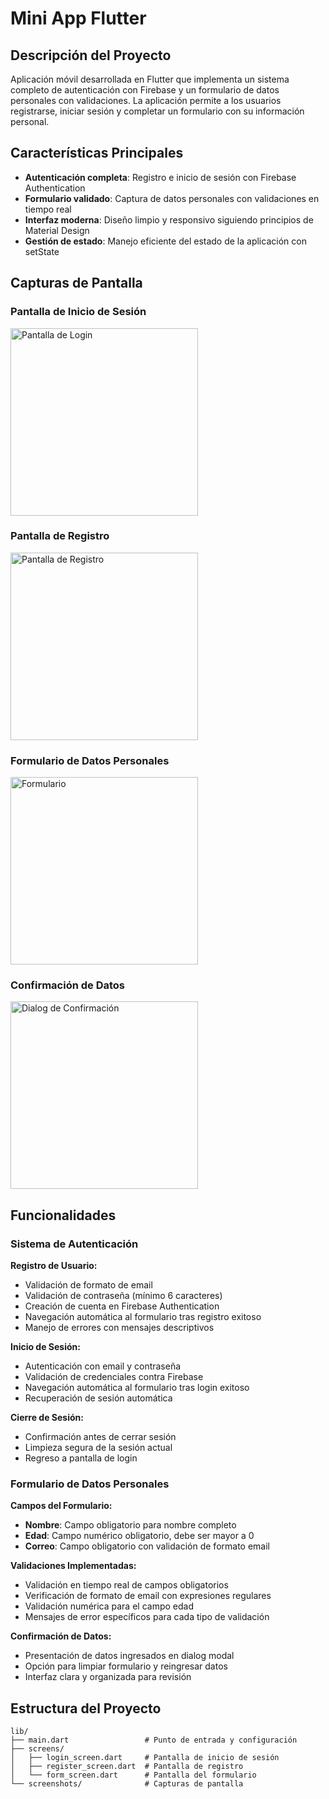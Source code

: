 # Mini App Flutter

## Descripción del Proyecto

Aplicación móvil desarrollada en Flutter que implementa un sistema completo de autenticación con Firebase y un formulario de datos personales con validaciones. La aplicación permite a los usuarios registrarse, iniciar sesión y completar un formulario con su información personal.

## Características Principales

- **Autenticación completa**: Registro e inicio de sesión con Firebase Authentication
- **Formulario validado**: Captura de datos personales con validaciones en tiempo real
- **Interfaz moderna**: Diseño limpio y responsivo siguiendo principios de Material Design
- **Gestión de estado**: Manejo eficiente del estado de la aplicación con setState

## Capturas de Pantalla

### Pantalla de Inicio de Sesión
<img src="screenshots/login_screen.JPG" width="300" alt="Pantalla de Login">

### Pantalla de Registro
<img src="screenshots/register_screen.JPG" width="300" alt="Pantalla de Registro">

### Formulario de Datos Personales
<img src="screenshots/form_screen.JPG" width="300" alt="Formulario">

### Confirmación de Datos
<img src="screenshots/alert_dialog.JPG" width="300" alt="Dialog de Confirmación">

## Funcionalidades

### Sistema de Autenticación

**Registro de Usuario:**
- Validación de formato de email
- Validación de contraseña (mínimo 6 caracteres)
- Creación de cuenta en Firebase Authentication
- Navegación automática al formulario tras registro exitoso
- Manejo de errores con mensajes descriptivos

**Inicio de Sesión:**
- Autenticación con email y contraseña
- Validación de credenciales contra Firebase
- Navegación automática al formulario tras login exitoso
- Recuperación de sesión automática

**Cierre de Sesión:**
- Confirmación antes de cerrar sesión
- Limpieza segura de la sesión actual
- Regreso a pantalla de login

### Formulario de Datos Personales

**Campos del Formulario:**
- **Nombre**: Campo obligatorio para nombre completo
- **Edad**: Campo numérico obligatorio, debe ser mayor a 0
- **Correo**: Campo obligatorio con validación de formato email

**Validaciones Implementadas:**
- Validación en tiempo real de campos obligatorios
- Verificación de formato de email con expresiones regulares
- Validación numérica para el campo edad
- Mensajes de error específicos para cada tipo de validación

**Confirmación de Datos:**
- Presentación de datos ingresados en dialog modal
- Opción para limpiar formulario y reingresar datos
- Interfaz clara y organizada para revisión

## Estructura del Proyecto

```
lib/
├── main.dart                 # Punto de entrada y configuración
├── screens/
│   ├── login_screen.dart     # Pantalla de inicio de sesión
│   ├── register_screen.dart  # Pantalla de registro
│   └── form_screen.dart      # Pantalla del formulario
└── screenshots/              # Capturas de pantalla
```
